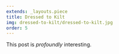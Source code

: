 ```yaml
---
extends: _layouts.piece
title: Dressed to Kilt
img: dressed-to-kilt/dressed-to-kilt.jpg
order: 5
---
```


This post is *profoundly* interesting.
